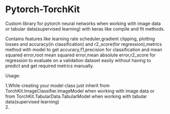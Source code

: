 # Pytorch-TorchKit
Custom library for pytorch neural networks when working with image data or tabular data(supervised learning) with keras like compile and fit methods.

Contains features like learning rate scheduler,gradient clipping, plotting losses and accuracy(in classification) and r2_score(for regression),metrics method with model to get accuracy,f1,precision for classification and mean squared error,root mean squared error,mean absolute error,r2_score for regression to evaluate on a validation dataset easily without having to predict and get required metrics manually.

Usage:

1.While creating your model class just inherit from TorchKit.ImageClassifier.ImageModel when working with image data or from TorchKit.TabularData.TabularModel when working with tabular data(supervised learning)  
2.
